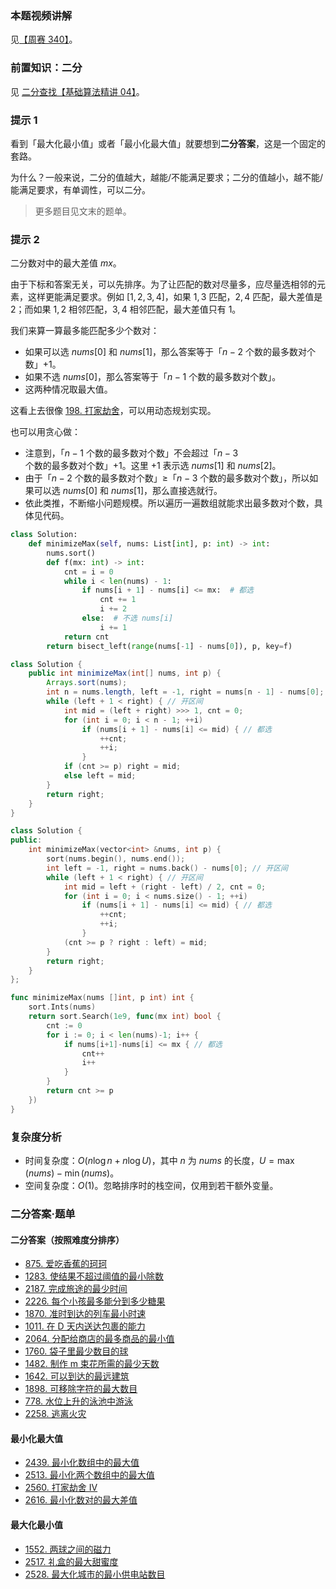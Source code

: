 ### 本题视频讲解

见[【周赛 340】](https://www.bilibili.com/video/BV1iN411w7my/)。

### 前置知识：二分

见 [二分查找【基础算法精讲 04】](https://www.bilibili.com/video/BV1AP41137w7/)。

### 提示 1

看到「最大化最小值」或者「最小化最大值」就要想到**二分答案**，这是一个固定的套路。

为什么？一般来说，二分的值越大，越能/不能满足要求；二分的值越小，越不能/能满足要求，有单调性，可以二分。

> 更多题目见文末的题单。

### 提示 2

二分数对中的最大差值 $mx$。

由于下标和答案无关，可以先排序。为了让匹配的数对尽量多，应尽量选相邻的元素，这样更能满足要求。例如 $[1,2,3,4]$，如果 $1,3$ 匹配，$2,4$ 匹配，最大差值是 $2$；而如果 $1,2$ 相邻匹配，$3,4$ 相邻匹配，最大差值只有 $1$。

我们来算一算最多能匹配多少个数对：

- 如果可以选 $\textit{nums}[0]$ 和 $\textit{nums}[1]$，那么答案等于「$n-2$ 个数的最多数对个数」$+1$。
- 如果不选 $\textit{nums}[0]$，那么答案等于「$n-1$ 个数的最多数对个数」。
- 这两种情况取最大值。

这看上去很像 [198. 打家劫舍](https://leetcode.cn/problems/house-robber/)，可以用动态规划实现。

也可以用贪心做：

- 注意到，「$n-1$ 个数的最多数对个数」不会超过「$n-3$ 个数的最多数对个数」$+1$。这里 $+1$ 表示选 $\textit{nums}[1]$ 和 $\textit{nums}[2]$。
- 由于「$n-2$ 个数的最多数对个数」$\ge$「$n-3$ 个数的最多数对个数」，所以如果可以选 $\textit{nums}[0]$ 和 $\textit{nums}[1]$，那么直接选就行。
- 依此类推，不断缩小问题规模。所以遍历一遍数组就能求出最多数对个数，具体见代码。

```py [sol1-Python3]
class Solution:
    def minimizeMax(self, nums: List[int], p: int) -> int:
        nums.sort()
        def f(mx: int) -> int:
            cnt = i = 0
            while i < len(nums) - 1:
                if nums[i + 1] - nums[i] <= mx:  # 都选
                    cnt += 1
                    i += 2
                else:  # 不选 nums[i]
                    i += 1
            return cnt
        return bisect_left(range(nums[-1] - nums[0]), p, key=f)
```

```java [sol1-Java]
class Solution {
    public int minimizeMax(int[] nums, int p) {
        Arrays.sort(nums);
        int n = nums.length, left = -1, right = nums[n - 1] - nums[0]; // 开区间
        while (left + 1 < right) { // 开区间
            int mid = (left + right) >>> 1, cnt = 0;
            for (int i = 0; i < n - 1; ++i)
                if (nums[i + 1] - nums[i] <= mid) { // 都选
                    ++cnt;
                    ++i;
                }
            if (cnt >= p) right = mid;
            else left = mid;
        }
        return right;
    }
}
```

```cpp [sol1-C++]
class Solution {
public:
    int minimizeMax(vector<int> &nums, int p) {
        sort(nums.begin(), nums.end());
        int left = -1, right = nums.back() - nums[0]; // 开区间
        while (left + 1 < right) { // 开区间
            int mid = left + (right - left) / 2, cnt = 0;
            for (int i = 0; i < nums.size() - 1; ++i)
                if (nums[i + 1] - nums[i] <= mid) { // 都选
                    ++cnt;
                    ++i;
                }
            (cnt >= p ? right : left) = mid;
        }
        return right;
    }
};
```

```go [sol1-Go]
func minimizeMax(nums []int, p int) int {
	sort.Ints(nums)
	return sort.Search(1e9, func(mx int) bool {
		cnt := 0
		for i := 0; i < len(nums)-1; i++ {
			if nums[i+1]-nums[i] <= mx { // 都选
				cnt++
				i++
			}
		}
		return cnt >= p
	})
}
```

### 复杂度分析

- 时间复杂度：$O(n\log n + n\log U)$，其中 $n$ 为 $\textit{nums}$ 的长度，$U=\max(\textit{nums})-\min(\textit{nums})$。
- 空间复杂度：$O(1)$。忽略排序时的栈空间，仅用到若干额外变量。

### 二分答案·题单

#### 二分答案（按照难度分排序）
- [875. 爱吃香蕉的珂珂](https://leetcode.cn/problems/koko-eating-bananas/)
- [1283. 使结果不超过阈值的最小除数](https://leetcode.cn/problems/find-the-smallest-divisor-given-a-threshold/)
- [2187. 完成旅途的最少时间](https://leetcode.cn/problems/minimum-time-to-complete-trips/)
- [2226. 每个小孩最多能分到多少糖果](https://leetcode.cn/problems/maximum-candies-allocated-to-k-children/)
- [1870. 准时到达的列车最小时速](https://leetcode.cn/problems/minimum-speed-to-arrive-on-time/)
- [1011. 在 D 天内送达包裹的能力](https://leetcode.cn/problems/capacity-to-ship-packages-within-d-days/)
- [2064. 分配给商店的最多商品的最小值](https://leetcode.cn/problems/minimized-maximum-of-products-distributed-to-any-store/)
- [1760. 袋子里最少数目的球](https://leetcode.cn/problems/minimum-limit-of-balls-in-a-bag/)
- [1482. 制作 m 束花所需的最少天数](https://leetcode.cn/problems/minimum-number-of-days-to-make-m-bouquets/)
- [1642. 可以到达的最远建筑](https://leetcode.cn/problems/furthest-building-you-can-reach/)
- [1898. 可移除字符的最大数目](https://leetcode.cn/problems/maximum-number-of-removable-characters/)
- [778. 水位上升的泳池中游泳](https://leetcode.cn/problems/swim-in-rising-water/)
- [2258. 逃离火灾](https://leetcode.cn/problems/escape-the-spreading-fire/)

#### 最小化最大值
- [2439. 最小化数组中的最大值](https://leetcode.cn/problems/minimize-maximum-of-array/)
- [2513. 最小化两个数组中的最大值](https://leetcode.cn/problems/minimize-the-maximum-of-two-arrays/)
- [2560. 打家劫舍 IV](https://leetcode.cn/problems/house-robber-iv/)
- [2616. 最小化数对的最大差值](https://leetcode.cn/problems/minimize-the-maximum-difference-of-pairs/)

#### 最大化最小值
- [1552. 两球之间的磁力](https://leetcode.cn/problems/magnetic-force-between-two-balls/)
- [2517. 礼盒的最大甜蜜度](https://leetcode.cn/problems/maximum-tastiness-of-candy-basket/)
- [2528. 最大化城市的最小供电站数目](https://leetcode.cn/problems/maximize-the-minimum-powered-city/)
